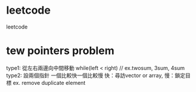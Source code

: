 # leetcode
leetcode

# tew pointers problem
type1: 從左右兩邊向中間移動 while(left < right) // ex.twosum, 3sum, 4sum
type2: 設兩個指針 一個比較快一個比較慢 快：尋訪vector or array, 慢：鎖定目標    ex. remove duplicate element
